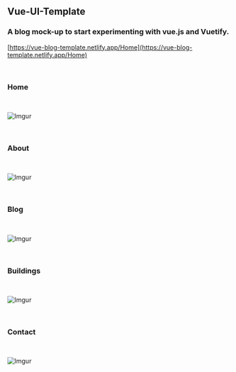 
## Vue-UI-Template

### A blog mock-up to start experimenting with vue.js and Vuetify.
[https://vue-blog-template.netlify.app/Home](https://vue-blog-template.netlify.app/Home)

<br>

### Home
<br>

![Imgur](https://i.imgur.com/FvOsPad.png)

<br>

### About
<br>

![Imgur](https://i.imgur.com/vDNF2cv.png)

<br>

### Blog
<br>

![Imgur](https://i.imgur.com/rYb03B0.png)

<br>

### Buildings
<br>

![Imgur](https://i.imgur.com/1BDVJ6W.png)

<br>

### Contact
<br>

![Imgur](https://i.imgur.com/QsZwKbd.png)
